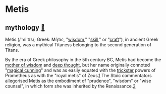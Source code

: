 # Metis

## mythology [🔗](https://en.wikipedia.org/wiki/Metis_(mythology))
Metis (/ˈmiːtɪs/; Greek: Μῆτις, "<ins>wisdom</ins>," "<ins>skill</ins>," or "<ins>craft</ins>"), in ancient Greek religion, was a mythical Titaness belonging to the second generation of Titans.

By the era of Greek philosophy in the 5th century BC, Metis had become the <ins>mother of wisdom</ins> and <ins>deep thought</ins>, but her name originally connoted "<ins>magical cunning</ins>" and was as easily equated with the <ins>trickster</ins> powers of Prometheus as with the "royal metis" of Zeus.[1](https://en.wikipedia.org/wiki/Metis_(mythology)#cite_note-Brown-1) The Stoic commentators allegorised Metis as the embodiment of "prudence", "wisdom" or "wise counsel", in which form she was inherited by the Renaissance.[2](https://en.wikipedia.org/wiki/Metis_(mythology)#cite_note-2)

 
